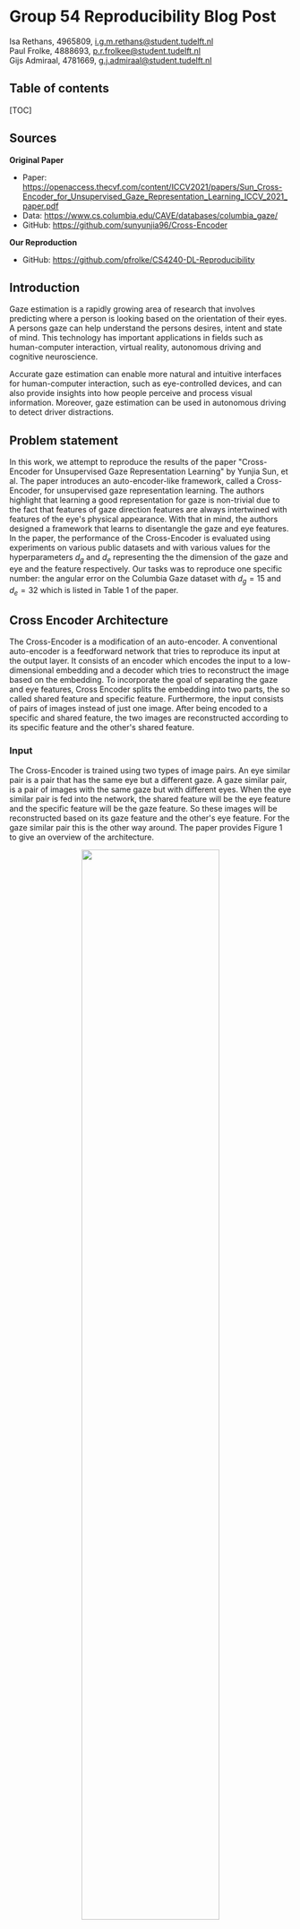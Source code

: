 # Group 54 Reproducibility Blog Post 
Isa Rethans, 4965809, i.g.m.rethans@student.tudelft.nl \
Paul Frolke, 4888693, p.r.frolkee@student.tudelft.nl \
Gijs Admiraal, 4781669, g.j.admiraal@student.tudelft.nl

## Table of contents

<!-- - [Table of contents](#table-of-contents)
- [Sources](#sources)
- [Introduction](#introduction)
- [Problem statement](#problem-statement)
- [Cross Encoder Architecture](#cross-encoder-architecture)
- [The Dataset](#the-dataset)
- [Method](#method)
  - [Data processing](#data-processing)
  - [Dataset creation](#dataset-creation)
- [Approach](#approach)
- [Training procedure](#training-procedure)
- [Results](#results)
- [Discussion / Challenges / problems](#discussion--challenges--problems)
- [Conclusion](#conclusion)
- [Project approach + division of work](#project-approach--division-of-work) -->

[TOC]

## Sources

**Original Paper**
* Paper: <https://openaccess.thecvf.com/content/ICCV2021/papers/Sun_Cross-Encoder_for_Unsupervised_Gaze_Representation_Learning_ICCV_2021_paper.pdf>
* Data: <https://www.cs.columbia.edu/CAVE/databases/columbia_gaze/>
* GitHub: <https://github.com/sunyunjia96/Cross-Encoder>

**Our Reproduction**
* GitHub: <https://github.com/pfrolke/CS4240-DL-Reproducibility>


## Introduction

Gaze estimation is a rapidly growing area of research that involves predicting where a person is looking based on the orientation of their eyes. A persons gaze can help understand the persons desires, intent and state of mind. This technology has important applications in fields such as human-computer interaction, virtual reality, autonomous driving and cognitive neuroscience. 

Accurate gaze estimation can enable more natural and intuitive interfaces for human-computer interaction, such as eye-controlled devices, and can also provide insights into how people perceive and process visual information. Moreover, gaze estimation can be used in autonomous driving to detect driver distractions.

## Problem statement
In this work, we attempt to reproduce the results of the paper "Cross-Encoder for Unsupervised Gaze Representation Learning" by Yunjia Sun, et al. The paper introduces an auto-encoder-like framework, called a Cross-Encoder, for unsupervised gaze representation learning. The authors highlight that learning a good representation for gaze is non-trivial due to the fact that features of gaze direction features are always intertwined with features of the eye's physical appearance. With that in mind, the authors designed a framework that learns to disentangle the gaze and eye features. In the paper, the performance of the Cross-Encoder is evaluated using experiments on various public datasets and with various values for the hyperparameters $d_g$ and $d_e$ representing the the dimension of the gaze and eye and the feature respectively. Our tasks was to reproduce one specific number: the angular error on the Columbia Gaze dataset with $d_g=15$ and $d_e=32$ which is listed in Table 1 of the paper.

## Cross Encoder Architecture
The Cross-Encoder is a modification of an auto-encoder. A conventional auto-encoder is a feedforward network that tries to reproduce its input at the output layer. It consists of an encoder which encodes the input to a low-dimensional embedding and a decoder which tries to reconstruct the image based on the embedding. To incorporate the goal of separating the gaze and eye features, Cross Encoder splits the embedding into two parts, the so called shared feature and specific feature. Furthermore, the input consists of pairs of images instead of just one image. After being encoded to a specific and shared feature, the two images are reconstructed according to its specific feature and the other's shared feature.

### Input
The Cross-Encoder is trained using two types of image pairs. An eye similar pair is a pair that has the same eye but a different gaze. A gaze similar pair, is a pair of images with the same gaze but with different eyes. When the eye similar pair is fed into the network, the shared feature will be the eye feature and the specific feature will be the gaze feature. So these images will be reconstructed based on its gaze feature and the other's eye feature. For the gaze similar pair this is the other way around. 
The paper provides Figure 1 to give an overview of the architecture.

<center>
<img src="https://github.com/pfrolke/CS4240-DL-Reproducibility/blob/main/blog/imgs/architecture.png?raw=true" style="width:70%" />
</center>
<p align="center">
  <em>Figure 1: the achitecture of the Cross Encoder as presented in the paper. Here e<sub>J</sub> is the eye feature and g<sub>J</sub> the gaze feature.</em>
</p>

### Loss Function
For one image pair the loss is determined by the following function.

$$
\begin{aligned}
L=\sum||I_i-\hat{I_i}||_1 + ||I_j -\hat{I_j}||_1 + \alpha R
\end{aligned}
$$

where $(I_i, I_j)$ and $(\hat{I_i}, \hat{I_j})$ denote the training images, and the reconstructions respectively. The first two terms are there to compare the reconstructions with the input and the $R = ||(\hat{I_i} - \hat{I_i}) - (\hat{I_j} - \hat{I_j})||_1$ is there to regularize the differences between the losses of the two training images. The parameters of the encoder and decoder are updated using two types of input pairs simultaneously. Therefore the full loss becomes

$$
\begin{aligned}
L_g + \beta L_e
\end{aligned}
$$
where $L_g$ and $L_e$ are the loss for the gaze and eye pair balanced by the hyper parameter $\beta$.

### Gaze estimator
To perform the actual gaze estimation task, the Cross Encoders' encoder component is extracted and extended with two additional linear layers. This network is then trained once more and this time in a supervised manner.

## The Dataset
The Columbia Gaze dataset consists of 5880 images of 56 subjects. It includes 105 images per subject, where each image has different gaze directions and head poses. Additionally, a label for the gaze and landmarks indicating the coordinates of both the left and right eye is available for each image. The label is a 2D vector, specifying the pitch and the yaw.

## Method

### Data processing
To process the data we followed all the steps described in the paper. First, the images are histogram equalized and grey-scaled. Both actions are to eliminate changes in appearance due to variations in the light direction, intensity and color. Then, we used the landmarks to extract the left and the right eye for each image. However, after inspecting the results we noticed something was wrong. To find the issue we plotted the rectangle landmarks on the images and identified a flip in the x-axis of the images. Incorporation of this knowledge, resulted in accurately cropped images. Finally, it was required to have the same width and height for each eye to be able to feed it into the Cross Encoder. To achieve this, we determined the maximum width and height among all the eyes and changed the croppings of each eye accordingly. We ensured that the original cropping was centered relative to the new cropping.

### Dataset creation
After processing the data we created two datasets. One for training the Cross Encoder and one to train the gaze estimator. In the Cross Encoder dataset, one sample contains one eye pair and one gaze pair which boils down to a tuple of length four. For each of the participants in the dataset we created 105 gaze and eye pairs. To form the gaze pairs, we took the left and right eye of the same image, just like the authors did. The eye pairs were constructed by randomly combining two left or two right eyes from different images but from the same person.
The gaze estimator dataset comprises all of the eyes along with their corresponding labels.

### Training procedure

The cross-encoder is trained on an $80/20$ training/test split on the Columbia dataset. In the original paper they used a 5-fold cross-validation on the Columbia dataset but due to time constraints we only do one split. Training is done for 200 epochs with a learning rate of 0.0001 using the Adam optimizer with default hyperparameters, following the original paper. The batch size is set to 16, each training sample consists of one eye pair and the one gaze pair. To reproduce the angular error of $6.4\pm0.1$ we set the gaze vector dimension to 15 and the eye vector dimension to 32, again the same as the original paper. We use the Google Cloud environment with a NVIDIA Tesla T4 GPU to train our model.

After the cross-encoder is trained, the gaze estimator will be trained. The training will run for 90 epochs with a learning rate of 0.01 on 100 shots using the Adam optimizer with default hyperparameters.

## Results

### Angular error on Columbia Gaze
For the assessment of a gaze-estimation technique, typically the angular error is reported. Angular error is a measure of the deviation in degrees between the predicted and target angles of the gaze for a sample.

Our trained Cross-Encoder achieves an angular error of $9.3\pm4.2$ on the test set. This is a significant deviation from the $6.4\pm0.1$ angular error reported by the authors. The error reported by the authors is the mean of 5 split cross-validation training, and we only trained and tested the model on one split. However, the small standard deviation reported by the authors makes it unlikely that this discrepancy is caused by an unfortunate split.

During inspection of the code shared by the authors we noticed an issue in the training procedure they applied. In the file [2_regress_to_vector.py](https://github.com/sunyunjia96/Cross-Encoder/blob/master/2_regress_to_vector.py) the following code snippet can be found:

```python
if error < best:
  torch.save(reg.state_dict(), 'regressor.pth.tar')
  best = error
```

It appears as if the model is only saved for the lowest test error. Because of this code we believe that the authors effectively used the test set as a validation set during training. This is bad practice, as it results in an incorrect view of the model's generalization performance. When we evaluated our model in the same way, it achieved an angular error of $7.9\pm3.8$ on the test set. This is considerably better than the original $9.3\pm4.2$, but still far from the reported $6.4\pm0.1$. 

### Cross-Encoder evaluation

<center>
<img src="https://github.com/pfrolke/CS4240-DL-Reproducibility/blob/main/blog/imgs/model_output.jpg?raw=true" style="width:70%" />
</center>
<p align="center">
  <em>Figure 2: a sample of input images (left) and output images (right) which reconstructed by the Cross-Encoder </em>
</p>

The figure above shows a sample of input images from the test set (left) together with their respective output images when reconstructed by the Cross-Encoder (right). The quality of the output images is an indicator that the encoder-decoder training is successfully mapping an input image to a latent space without losing information about the gaze. Therefore, it likely is not the cause of the performance drop.

## Discussion / Challenges / problems

One significant challenge was that the available code was, in our opinion, convoluted and badly annotated. This made it hard for us to interpret and reproduce the paper, especially since we are not familiar with how Deep Learning or more specifically Gaze estimation projects are structured. With the help of our supervisor did the code become understandable, even though he had his own remarks about the original code.

When looking through the original code we found that the output of the encoder was not the combined size of the gaze and eye feature vector. They multiply the gaze feature by three, which thus results in an unfair representation of gaze feature. In the paper they do not mention this and it is not clear from the code why this is done. Thus for our own implementation we decided not to multiply the gaze dimension by three. This might result our worse performance or explain why their results were so good.

One other explanation why our results are not the same is that we did not perform a 5-fold cross validation. The Columbia dataset is a relatively small dataset, thus using cross-validation one could better utilize the short comings of using a small dataset.


## Conclusion


## Project approach + division of work

At the beginning we made a project plan for the entire course of the project. We decided that we would try to pair program as much as possible during the project since it was hard to divide the task of programming. The planning can be found in the image below.

<center>
<img src="https://github.com/pfrolke/CS4240-DL-Reproducibility/blob/main/blog/imgs/planning-2.jpg?raw=true" style="width:70%" />
</center>
<p align="center">
  <em>Figure 3: the project plan that was created for the first meeting </em>
</p>

We ended up having weekly meetings with our supervisor Lingyu. During these meetings we discussed our progress and asked for help when things were unclear. Unfortunately, we ended up meeting Alex, our TA, only once. This was mostly due to miscommunication, as well as that our group contact with Lingyu went through Teams. Alex was in this Teams channel but never replied.

During the project we found out that it was possible to separate the programming tasks a bit more. Gijs mainly worked on implementing the loading and processing the data as well as helping to debug the cross encoder and loss implementations.

When we began writing the report we made a division on who would write which parts of the project. Everyone wrote some sections individually and we then later proofread each others sections to make sure there were no mistakes and that it was a coherent blog.

* Planning die we de eerste week hadden gemaakt?
* Ik zag in een van de voorbeelden een tabel met taken en wie er aan hadden gewerkt. Dat kunnen we ook doen.
